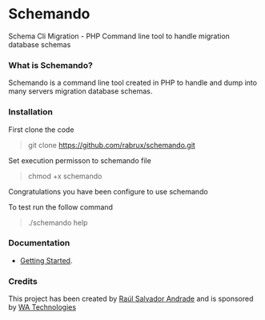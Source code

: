 # Schemando
Schema Cli Migration - PHP Command line tool to handle migration database schemas

### What is Schemando?

Schemando is a command line tool created in PHP to handle and dump into many servers migration database schemas.

### Installation

First clone the code

> git clone https://github.com/rabrux/schemando.git

Set execution permisson to schemando file

> chmod +x schemando

Congratulations you have been configure to use schemando

To test run the follow command

> ./schemando help

### Documentation
- [Getting Started](http://github.com/rabrux/schemando/wiki).

### Credits
This project has been created by [Raúl Salvador Andrade](http://github.com/rabrux) and is sponsored by [WA Technologies](http://wat.mx)

